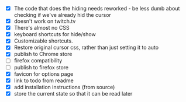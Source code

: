 - [x] The code that does the hiding needs reworked - be less dumb about checking if we've already hid the cursor
- [x] doesn't work on twitch.tv
- [x] There's almost no CSS
- [x] keyboard shortcuts for hide/show
- [x] Customizable shortcuts.
- [x] Restore original cursor css, rather than just setting it to auto
- [x] publish to Chrome store
- [ ] firefox compatibility
- [ ] publish to firefox store
- [x] favicon for options page
- [x] link to todo from readme
- [x] add installation instructions (from source)
- [x] store the current state so that it can be read later